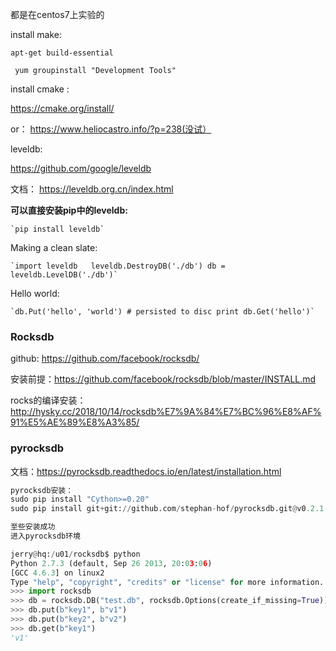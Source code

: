 都是在centos7上实验的



install make:

`apt-get build-essential`

` yum groupinstall "Development Tools"`





install cmake :

https://cmake.org/install/

or： https://www.heliocastro.info/?p=238(没试）





leveldb:

https://github.com/google/leveldb

文档： https://leveldb.org.cn/index.html



**可以直接安装pip中的leveldb:**

```
`pip install leveldb`
```

Making a clean slate:

```
`import leveldb   leveldb.DestroyDB('./db') db = leveldb.LevelDB('./db')`
```

Hello world:

```
`db.Put('hello', 'world') # persisted to disc print db.Get('hello')`
```



### Rocksdb

github: https://github.com/facebook/rocksdb/

安装前提：https://github.com/facebook/rocksdb/blob/master/INSTALL.md

rocks的编译安装：http://hysky.cc/2018/10/14/rocksdb%E7%9A%84%E7%BC%96%E8%AF%91%E5%AE%89%E8%A3%85/



### pyrocksdb

文档：https://pyrocksdb.readthedocs.io/en/latest/installation.html



```python
pyrocksdb安装：
sudo pip install "Cython>=0.20"
sudo pip install git+git://github.com/stephan-hof/pyrocksdb.git@v0.2.1

至些安装成功
进入pyrocksdb环境

jerry@hq:/u01/rocksdb$ python
Python 2.7.3 (default, Sep 26 2013, 20:03:06)
[GCC 4.6.3] on linux2
Type "help", "copyright", "credits" or "license" for more information.
>>> import rocksdb
>>> db = rocksdb.DB("test.db", rocksdb.Options(create_if_missing=True))
>>> db.put(b"key1", b"v1") 
>>> db.put(b"key2", b"v2")
>>> db.get(b"key1")
'v1'

```


